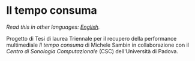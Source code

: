 # **Il tempo consuma**
*Read this in other languages: [English](README.en.md).*

Progetto di Tesi di laurea Triennale per il recupero della performance multimediale _Il tempo consuma_ di Michele Sambin in collaborazione con il _Centro di Sonologia Computazionale_ (CSC) dell'Università di Padova.
